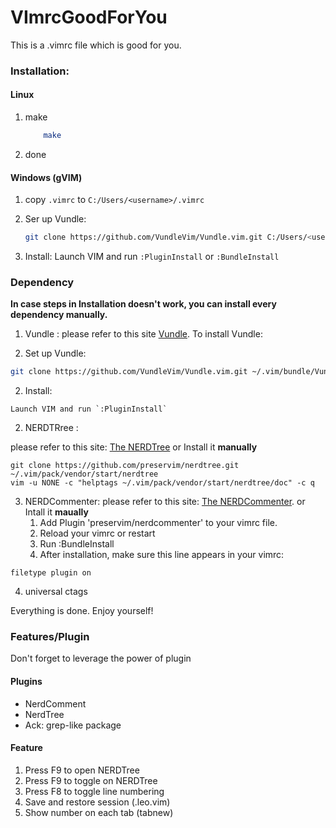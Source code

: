 # VImrcGoodForYou
This is a .vimrc file which is good for you.

### Installation:

#### Linux
1. make
    ```bash
        make
    ```
2. done
    
#### Windows (gVIM)

1.  copy `.vimrc` to `C:/Users/<username>/.vimrc`

2. Ser up Vundle:

   ```bash
   git clone https://github.com/VundleVim/Vundle.vim.git C:/Users/<username>/.vim/bundle/Vundle.vim
   ```
3. Install:
      Launch VIM and run `:PluginInstall` or `:BundleInstall`

### Dependency

**In case steps in Installation doesn't work, you can install every dependency manually.**

1. Vundle : 
    please refer to this site [Vundle](https://github.com/VundleVim/Vundle.vim).
    To install Vundle:

  1. Set up Vundle:
  ```bash
  git clone https://github.com/VundleVim/Vundle.vim.git ~/.vim/bundle/Vundle.vim	
  ```
  2. Install:

    Launch VIM and run `:PluginInstall` 

2. NERDTRree :

please refer to this site: [The NERDTree](https://github.com/preservim/nerdtree)
or Install it **manually**
```bash=1
git clone https://github.com/preservim/nerdtree.git ~/.vim/pack/vendor/start/nerdtree
vim -u NONE -c "helptags ~/.vim/pack/vendor/start/nerdtree/doc" -c q
```
3. NERDCommenter:
	please refer to this site: [The NERDCommenter](https://github.com/preservim/nerdcommenter).
	or Intall it **maually**
	1. Add Plugin 'preservim/nerdcommenter' to your vimrc file.
	2. Reload your vimrc or restart
	3. Run :BundleInstall
	4. After installation, make sure this line appears in your vimrc:
```vimrc
filetype plugin on
```
4. universal ctags

Everything is done. Enjoy yourself!

### Features/Plugin
Don't forget to leverage the power of plugin

#### Plugins
* NerdComment
* NerdTree
* Ack: grep-like package

#### Feature

1. Press F9 to open NERDTree
2. Press F9 to toggle on NERDTree
3. Press F8 to toggle line numbering
4. Save and restore session (.leo.vim)
5. Show number on each tab (tabnew)

